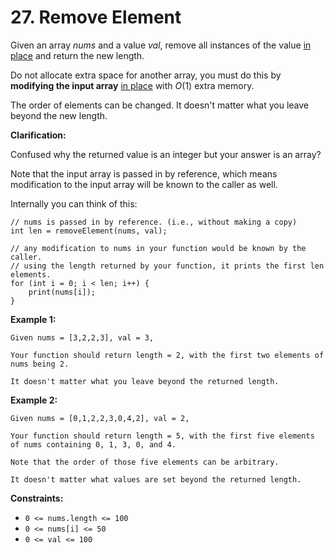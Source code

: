 # 27. Remove Element

Given an array *nums* and a value *val*, remove all instances of the value [in place](https://en.wikipedia.org/wiki/In-place_algorithm) and return the new length.

Do not allocate extra space for another array, you must do this by **modifying the input array** [in place](https://en.wikipedia.org/wiki/In-place_algorithm) with $O(1)$ extra memory.

The order of elements can be changed. It doesn't matter what you leave beyond the new length.

**Clarification:**

Confused why the returned value is an integer but your answer is an array?

Note that the input array is passed in by reference, which means modification to the input array will be known to the caller as well.

Internally you can think of this:

```(c)
// nums is passed in by reference. (i.e., without making a copy)
int len = removeElement(nums, val);

// any modification to nums in your function would be known by the caller.
// using the length returned by your function, it prints the first len elements.
for (int i = 0; i < len; i++) {
    print(nums[i]);
}
```

**Example 1:**

```()
Given nums = [3,2,2,3], val = 3,

Your function should return length = 2, with the first two elements of nums being 2.

It doesn't matter what you leave beyond the returned length.
```

**Example 2:**

```()
Given nums = [0,1,2,2,3,0,4,2], val = 2,

Your function should return length = 5, with the first five elements of nums containing 0, 1, 3, 0, and 4.

Note that the order of those five elements can be arbitrary.

It doesn't matter what values are set beyond the returned length.
```

**Constraints:**

- `0 <= nums.length <= 100`
- `0 <= nums[i] <= 50`
- `0 <= val <= 100`
